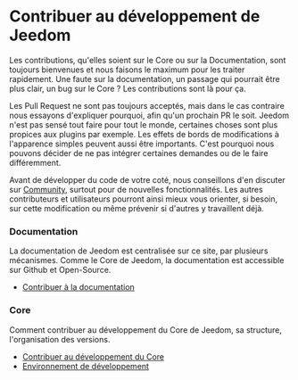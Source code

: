 # Contribuer au développement de Jeedom

Les contributions, qu'elles soient sur le Core ou sur la Documentation, sont toujours bienvenues et nous faisons le maximum pour les traiter rapidement. Une faute sur la documentation, un passage qui pourrait être plus clair, un bug sur le Core ? Les contributions sont là pour ça.

Les Pull Request ne sont pas toujours acceptés, mais dans le cas contraire nous essayons d'expliquer pourquoi, afin qu'un prochain PR le soit. Jeedom n'est pas sensé tout faire pour tout le monde, certaines choses sont plus propices aux plugins par exemple. Les effets de bords de modifications à l'apparence simples peuvent aussi être importants. C'est pourquoi nous pouvons décider de ne pas intégrer certaines demandes ou de le faire différemment.

Avant de développer du code de votre coté, nous conseillons d'en discuter sur [Community](https://community.jeedom.com/), surtout pour de nouvelles fonctionnalités. Les autres contributeurs et utilisateurs pourront ainsi mieux vous orienter, si besoin, sur cette modification ou même prévenir si d'autres y travaillent déjà.

### Documentation

La documentation de Jeedom est centralisée sur ce site, par plusieurs mécanismes. Comme le Core de Jeedom, la documentation est accessible sur Github et Open-Source.

- [Contribuer à la documentation](/fr_FR/contribute/doc)

### Core

Comment contribuer au développement du Core de Jeedom, sa structure, l'organisation des versions.

- [Contribuer au développement du Core](/fr_FR/contribute/core)
- [Environnement de développement](/fr_FR/contribute/dev_env)
